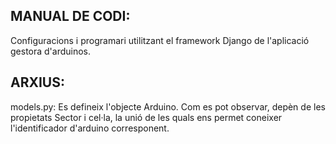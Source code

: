 MANUAL DE CODI:
-------

Configuracions i programari utilitzant el framework Django de l'aplicació
gestora d'arduinos.

ARXIUS:
-------

models.py: Es defineix l'objecte Arduino. Com es pot observar, depèn de
les propietats Sector i cel·la, la unió de les quals ens permet coneixer
l'identificador d'arduino corresponent.

